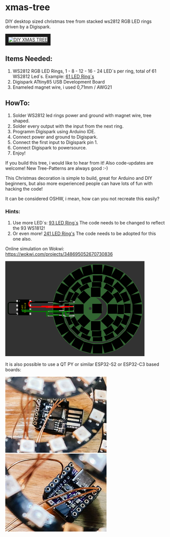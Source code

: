 # xmas-tree
DIY desktop sized christmas tree from stacked ws2812 RGB LED rings driven by a Digispark.

<a href="http://www.youtube.com/watch?feature=player_embedded&v=Fm5TMvk3bUo
" target="_blank"><img src="http://img.youtube.com/vi/Fm5TMvk3bUo/0.jpg" 
alt="DIY XMAS TREE" width="560" height="315" border="10" /></a>

## Items Needed:
1. WS2812 RGB LED Rings, 1 - 8 - 12 - 16 - 24 LED´s per ring, total of 61 WS2812 Led´s. Example: [61 LED Ring´s](http://www.dx.com/p/61-bit-ws2812-5050-rgb-led-full-color-drive-round-development-board-414669) 
2. Digispark ATtiny85 USB Development Board
3. Enameled magnet wire, i used 0,71mm / AWG21

## HowTo:

1. Solder WS2812 led rings power and ground with magnet wire, tree shaped.
2. Solder every output with the input from the next ring.
3. Programm Digispark using Arduino IDE.
4. Connect power and ground to Digispark.
5. Connect the first input to Digispark pin 1.
6. Connect Digispark to powersource.
7. Enjoy!


If you build this tree, i would like to hear from it! Also code-updates are welcome! New Tree-Patterns are always good :-)

This Christmas decoration is simple to build, great for Arduino and DIY beginners, but also more experienced people can have lots of fun with hacking the code!

It can be considered OSHW, i mean, how can you not recreate this easily?

### Hints:

1. Use more LED´s: [93 LED Ring´s](https://www.aliexpress.com/item/1-8-12-16-24-32-Bits-WS2812-5050-RGB-LED-Ring-Lamp-Light-with-Integrated/32662512396.html?ws_ab_test=searchweb0_0,searchweb201602_4_10065_10068_10084_10083_10080_10082_10081_10060_10061_10062_10056_10055_10037_10054_10059_10032_9912_10099_10078_10079_10077_426_10103_10073_10102_10096_10052_10050_10051-10050_9912,searchweb201603_6&btsid=882d21ad-2098-4702-ae11-bcffaf4105a9) The code needs to be changed to reflect the 93 WS1812!
2. Or even more! [241 LED Ring's](https://www.aliexpress.com/item/Addressable-WS2812B-pixel-Ring-1-8-12-16-24-32-40-48-60-93-241-LEDs/32809169128.html?spm=a2g0x.10010108.1000001.8.595e2b2dKDTtbE&isOrigTitle=true) The code needs to be adopted for this one also.

Online simulation on Wokwi:  https://wokwi.com/projects/348695052670730836

<img src='img/xmas-tree-animation.gif'>

It is also possible to use a QT PY or similar ESP32-S2 or ESP32-C3 based boards:

<img src='img/digispark-attiny85.jpg'> <img src='img/qtpy-esp32s2.jpg'>
